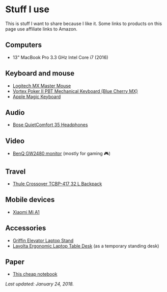 # Stuff I use

This is stuff I want to share because I like it. Some links to products on this page use affiliate links to Amazon.

## Computers

- 13" MacBook Pro 3.3 GHz Intel Core i7 (2016)

## Keyboard and mouse

- [Logitech MX Master Mouse](http://amzn.to/2GcQQua)
- [Vortex Poker II PBT Mechanical Keyboard (Blue Cherry MX)](https://www.massdrop.com/buy/new-poker-ii-mechanical-keyboard)
- [Apple Magic Keyboard](https://www.apple.com/shop/product/MLA22LL/A/magic-keyboard-us-english)

## Audio

- [Bose QuietComfort 35 Headphones](http://amzn.to/2DCJdih)

## Video

- [BenQ GW2480 monitor](http://amzn.to/2E0VOtn) (mostly for gaming 🎮)

## Travel

- [Thule Crossover TCBP-417 32 L Backpack](http://amzn.to/2DuZPoN)

## Mobile devices

- [Xiaomi Mi A1](http://amzn.to/2GKjXVw)

## Accessories

- [Griffin Elevator Laptop Stand](http://amzn.to/2DuBtfa)
- [Lavolta Ergonomic Laptop Table Desk](http://amzn.to/2Gcw9yK) (as a temporary standing desk)

## Paper

- [This cheap notebook](http://amzn.to/2E2MOnA)

*Last updated: January 24, 2018.*

